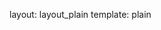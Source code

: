 layout: layout_plain
template: plain

<script>
	var Walk = {
		baseUrl: 'https://rawgithub.com/craftstudios/Walk-Cycle/0.9_camera_motion/lib'
	}
</script>
<script data-main="https://rawgithub.com/craftstudios/Walk-Cycle/0.9_camera_motion/app/app" src="https://rawgithub.com/craftstudios/Walk-Cycle/0.9_camera_motion/lib/require.js/require.min.js"></script>